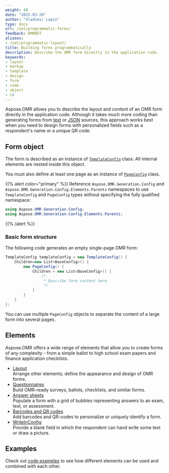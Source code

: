 ```yaml
---
weight: 40
date: "2025-03-20"
author: "Vladimir Lapin"
type: docs
url: /net/programmatic-forms/
feedback: OMRNET
aliases:
- /net/programmatic-layout/
title: Building forms programmatically
description: Describe the OMR form directly in the application code.
keywords:
- layout
- markup
- template
- design
- form
- code
- object
- C#
---
```


Aspose.OMR allows you to describe the layout and content of an OMR form directly in the application code. Although it takes much more coding than generating forms from [text](/omr/net/txt-markup/) or [JSON](/omr/net/programmatic-forms/) sources, this approach works best when you need to design forms with personalized fields such as a respondent's name or a unique QR code.

## Form object

The form is described as an instance of [`TemplateConfig`](https://reference.aspose.com/omr/net/aspose.omr.generation.config/templateconfig) class. All internal elements are nested inside this object.

You must also define at least one page as an instance of [`PageConfig`](https://reference.aspose.com/omr/net/aspose.omr.generation.config.elements.parents/pageconfig/) class.

{{% alert color="primary" %}} 
Reference `Aspose.OMR.Generation.Config` and `Aspose.OMR.Generation.Config.Elements.Parents` namespaces to use `TemplateConfig` and `PageConfig` types without specifying the fully qualified namespace:

```csharp
using Aspose.OMR.Generation.Config;
using Aspose.OMR.Generation.Config.Elements.Parents;
```
{{% /alert %}} 

### Basic form structure

The following code generates an empty single-page OMR form:

```csharp
TemplateConfig templateConfig = new TemplateConfig() {
	Children=new List<BaseConfig>() {
		new PageConfig() {
			Children = new List<BaseConfig>() {
				/*
				 * Describe form content here
				 */
			}
		}
	}
};
```

You can use multiple `PageConfig` objects to separate the content of a large form into several pages.

## Elements

Aspose.OMR offers a wide range of elements that allow you to create forms of any complexity - from a simple ballot to high school exam papers and finance application checklists.

- [Layout](/omr/net/programmatic-forms/elements-layout/)  
  Arrange other elements; define the appearance and design of OMR forms.
- [Questionnaires](/omr/net/programmatic-forms/elements-questionnaire/)  
  Build OMR-ready surveys, ballots, checklists, and similar forms.
- [Answer sheets](/omr/net/programmatic-forms/elements-bubble-matrix/)  
  Populate a form with a grid of bubbles representing answers to an exam, test, or assessment.
- [Barcodes and QR codes](/omr/net/programmatic-forms/elements-barcode/)  
  Add barcodes and QR-codes to personalize or uniquely identify a form.
- [WriteInConfig](/omr/net/programmatic-forms/writeinconfig/)  
  Provide a blank field in which the respondent can hand write some text or draw a picture.

## Examples

Check out [code examples](/omr/net/programmatic-forms/examples/) to see how different elements can be used and combined with each other.
